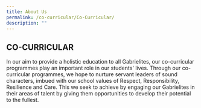 ```yaml
---
title: About Us
permalink: /co-curricular/Co-Curricular/
description: ""
---
```


## CO-CURRICULAR

In our aim to provide a holistic education to all Gabrielites, our co-curricular programmes play an important role in our students' lives. Through our co-curricular programmes, we hope to nurture servant leaders of sound characters, imbued with our school values of Respect, Responsibility, Resilience and Care. This we seek to achieve by engaging our Gabrielites in their areas of talent by giving them opportunities to develop their potential to the fullest.